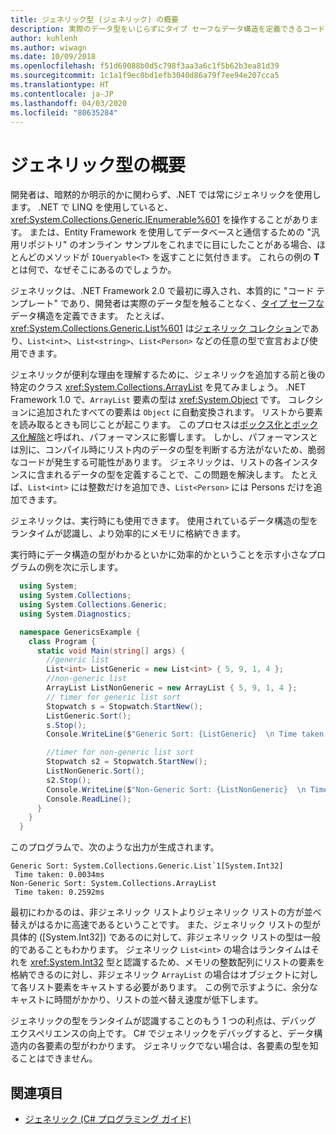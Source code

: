 ```yaml
---
title: ジェネリック型 (ジェネリック) の概要
description: 実際のデータ型をいじらずにタイプ セーフなデータ構造を定義できるコード テンプレートとしてジェネリックがどのように機能するかを説明します。
author: kuhlenh
ms.author: wiwagn
ms.date: 10/09/2018
ms.openlocfilehash: f51d69088b0d5c798f3aa3a6c1f5b62b3ea81d39
ms.sourcegitcommit: 1c1a1f9ec0bd1efb3040d86a79f7ee94e207cca5
ms.translationtype: HT
ms.contentlocale: ja-JP
ms.lasthandoff: 04/03/2020
ms.locfileid: "80635284"
---
```

# <a name="generic-types-overview"></a>ジェネリック型の概要

開発者は、暗黙的か明示的かに関わらず、.NET では常にジェネリックを使用します。 .NET で LINQ を使用していると、<xref:System.Collections.Generic.IEnumerable%601> を操作することがあります。 または、Entity Framework を使用してデータベースと通信するための "汎用リポジトリ" のオンライン サンプルをこれまでに目にしたことがある場合、ほとんどのメソッドが `IQueryable<T>` を返すことに気付きます。 これらの例の **T** とは何で、なぜそこにあるのでしょうか。

ジェネリックは、.NET Framework 2.0 で最初に導入され、本質的に "コード テンプレート" であり、開発者は実際のデータ型を触ることなく、[タイプ セーフな](https://docs.microsoft.com/previous-versions/dotnet/netframework-4.0/hbzz1a9a(v=vs.100))データ構造を定義できます。 たとえば、<xref:System.Collections.Generic.List%601> は[ジェネリック コレクション](xref:System.Collections.Generic)であり、`List<int>`、`List<string>`、`List<Person>` などの任意の型で宣言および使用できます。

ジェネリックが便利な理由を理解するために、ジェネリックを追加する前と後の特定のクラス <xref:System.Collections.ArrayList> を見てみましょう。 .NET Framework 1.0 で、`ArrayList` 要素の型は <xref:System.Object> です。 コレクションに追加されたすべての要素は `Object` に自動変換されます。 リストから要素を読み取るときも同じことが起こります。 このプロセスは[ボックス化とボックス化解除](../csharp/programming-guide/types/boxing-and-unboxing.md)と呼ばれ、パフォーマンスに影響します。 しかし、パフォーマンスとは別に、コンパイル時にリスト内のデータの型を判断する方法がないため、脆弱なコードが発生する可能性があります。 ジェネリックは、リストの各インスタンスに含まれるデータの型を定義することで、この問題を解決します。 たとえば、`List<int>` には整数だけを追加でき、`List<Person>` には Persons だけを追加できます。

ジェネリックは、実行時にも使用できます。 使用されているデータ構造の型をランタイムが認識し、より効率的にメモリに格納できます。

実行時にデータ構造の型がわかるといかに効率的かということを示す小さなプログラムの例を次に示します。

```csharp
  using System;
  using System.Collections;
  using System.Collections.Generic;
  using System.Diagnostics;

  namespace GenericsExample {
    class Program {
      static void Main(string[] args) {
        //generic list
        List<int> ListGeneric = new List<int> { 5, 9, 1, 4 };
        //non-generic list
        ArrayList ListNonGeneric = new ArrayList { 5, 9, 1, 4 };
        // timer for generic list sort
        Stopwatch s = Stopwatch.StartNew();
        ListGeneric.Sort();
        s.Stop();
        Console.WriteLine($"Generic Sort: {ListGeneric}  \n Time taken: {s.Elapsed.TotalMilliseconds}ms");

        //timer for non-generic list sort
        Stopwatch s2 = Stopwatch.StartNew();
        ListNonGeneric.Sort();
        s2.Stop();
        Console.WriteLine($"Non-Generic Sort: {ListNonGeneric}  \n Time taken: {s2.Elapsed.TotalMilliseconds}ms");
        Console.ReadLine();
      }
    }
  }
```

このプログラムで、次のような出力が生成されます。

```console
Generic Sort: System.Collections.Generic.List`1[System.Int32]
 Time taken: 0.0034ms
Non-Generic Sort: System.Collections.ArrayList
 Time taken: 0.2592ms
```

最初にわかるのは、非ジェネリック リストよりジェネリック リストの方が並べ替えがはるかに高速であるということです。 また、ジェネリック リストの型が具体的 ([System.Int32]) であるのに対して、非ジェネリック リストの型は一般的であることもわかります。 ジェネリック `List<int>` の場合はランタイムはそれを <xref:System.Int32> 型と認識するため、メモリの整数配列にリストの要素を格納できるのに対し、非ジェネリック `ArrayList` の場合はオブジェクトに対して各リスト要素をキャストする必要があります。 この例で示すように、余分なキャストに時間がかかり、リストの並べ替え速度が低下します。

ジェネリックの型をランタイムが認識することのもう 1 つの利点は、デバッグ エクスペリエンスの向上です。 C# でジェネリックをデバッグすると、データ構造内の各要素の型がわかります。 ジェネリックでない場合は、各要素の型を知ることはできません。

## <a name="see-also"></a>関連項目

- [ジェネリック (C# プログラミング ガイド)](../../docs/csharp/programming-guide/generics/index.md)

